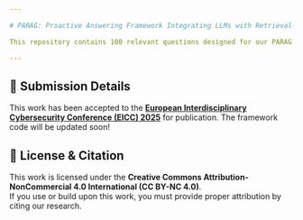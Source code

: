 ```yaml
---

# PARAG: Proactive Answering Framework Integrating LLMs with Retrieval-Augmented Generation

This repository contains 100 relevant questions designed for our PARAG experiment, aimed at evaluating the effectiveness of Large Language Models (LLMs) with Retrieval-Augmented Generation (RAG).

---
```



## 📝 Submission Details

This work has been accepted to the **[European Interdisciplinary Cybersecurity Conference (EICC) 2025](https://www.fvv.um.si/eicc2025/)** for publication. The framework code will be updated soon!

## 📜 License & Citation

This work is licensed under the **Creative Commons Attribution-NonCommercial 4.0 International (CC BY-NC 4.0)**.  
If you use or build upon this work, you must provide proper attribution by citing our research.
